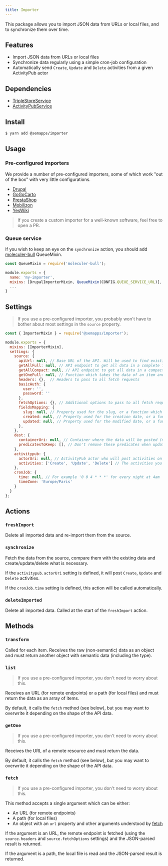 ```yaml
---
title: Importer
---
```


This package allows you to import JSON data from URLs or local files, and to synchronize them over time.

## Features

- Import JSON data from URLs or local files
- Synchronize data regularly using a simple cron-job configuration
- Automatically send `Create`, `Update` and `Delete` activities from a given ActivityPub actor

## Dependencies

- [TripleStoreService](../triplestore.md)
- [ActivityPubService](../activitypub/index.md)

## Install

```bash
$ yarn add @semapps/importer
```

## Usage

### Pre-configured importers

We provide a number of pre-configured importers, some of which work "out of the box" with very little configurations.

- [Drupal](drupal.md)
- [GoGoCarto](gogocarto.md)
- [PrestaShop](prestashop.md)
- [Mobilizon](mobilizon.md)
- [YesWiki](yeswiki.md)

> If you create a custom importer for a well-known software, feel free to open a PR.


### Queue service

If you wish to keep an eye on the `synchronize` action, you should add [moleculer-bull](https://github.com/moleculerjs/moleculer-addons/tree/master/packages/moleculer-bull) QueueMixin.

```js
const QueueMixin = require('moleculer-bull');

module.exports = {
  name: 'my-importer',
  mixins: [DrupalImporterMixin, QueueMixin(CONFIG.QUEUE_SERVICE_URL)],
  ...
}
```

## Settings

> If you use a pre-configured importer, you probably won't have to bother about most settings in the `source` property.

```js
const { ImporterMixin } = require('@semapps/importer');

module.exports = {
  mixins: [ImporterMixin],
  settings: {
    source: {
      apiUrl: null, // Base URL of the API. Will be used to find existing data on synchronizations
      getAllFull: null, // API endpoint to get all data in a complete form, or path to a local file
      getAllCompact: null, // API endpoint to get all data in a compact form (id + updated date)
      getOneFull: null, // Function which takes the data of an item and return its source URL of the source URI
      headers: {},  // Headers to pass to all fetch requests
      basicAuth: {
        user: '',
        password: ''
      },
      fetchOptions: {}, // Additional options to pass to all fetch requests
      fieldsMapping: {
        slug: null, // Property used for the slug, or a function which receives data as a parameter and returns the slug
        created: null, // Property used for the creation date, or a function which receives data as a parameter and returns the slug
        updated: null, // Property used for the modified date, or a function which receives data as a parameter and returns the slug
      },
    },
    dest: {
      containerUri: null, // Container where the data will be posted (must be created already)
      predicatesToKeep: [], // Don't remove these predicates when updating data
    },
    activitypub: {
      actorUri: null, // ActivityPub actor who will post activities on synchronization (leave null to disable)
      activities: ['Create', 'Update', 'Delete'] // The activities you want to be posted by the actor
    },
    cronJob: {
      time: null, // For example '0 0 4 * * *' for every night at 4am 
      timeZone: 'Europe/Paris'
    }
  }
};
```


## Actions

### `freshImport`

Delete all imported data and re-import them from the source.

### `synchronize`

Fetch the data from the source, compare them with the existing data and create/update/delete what is necessary.

If the `activitypub.actorUri` setting is defined, it will post `Create`, `Update` and `Delete` activities.

If the `cronJob.time` setting is defined, this action will be called automatically.

### `deleteImported`

Delete all imported data. Called at the start of the `freshImport` action.


## Methods

### `transform`

Called for each item. Receives the raw (non-semantic) data as an object and must return another object with semantic data (including the type).

### `list`

> If you use a pre-configured importer, you don't need to worry about this.

Receives an URL (for remote endpoints) or a path (for local files) and must return the data as an array of items.

By default, it calls the `fetch` method (see below), but you may want to overwrite it depending on the shape of the API data.

### `getOne`

> If you use a pre-configured importer, you don't need to worry about this.

Receives the URL of a remote resource and must return the data.

By default, it calls the `fetch` method (see below), but you may want to overwrite it depending on the shape of the API data.

### `fetch`

> If you use a pre-configured importer, you don't need to worry about this.

This method accepts a single argument which can be either:
- An URL (for remote endpoints)
- A path (for local files)
- An object with an `url` property and other arguments understood by [fetch](https://developer.mozilla.org/fr/docs/Web/API/Fetch_API)

If the argument is an URL, the remote endpoint is fetched (using the `source.headers` and `source.fetchOptions` settings) and the JSON-parsed result is returned.

If the argument is a path, the local file is read and the JSON-parsed result is returned.

